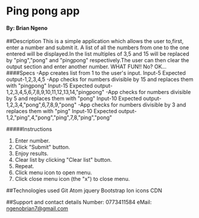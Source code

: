 # Ping pong app
#### By: Brian Ngeno
##Description
This is a simple application which allows the user to,first, enter a number and submit it. A list of all the numbers from one to the one entered will be displayed.In the list multiples of 3,5 and 15 will be replaced by "ping","pong" and "pingpong" respectively.The user can then clear the output section and enter another number. WHAT FUN!!
No?
OK...
####Specs
-App creates list from 1 to the user's input.
  Input-5
  Expected output-1,2,3,4,5
-App checks for numbers divisible by 15 and replaces them with "pingpong"
  Input-15
  Expected output-1,2,3,4,5,6,7,8,9,10,11,12,13,14,"pingpong"
-App checks for numbers divisible by 5 and replaces them with "pong"
  Input-10
  Expected output-1,2,3,4,"pong",6,7,8,9,"pong"
-App checks for numbers divisible by 3 and replaces them with "ping"
  Input-10
  Expected output-1,2,"ping",4,"pong","ping",7,8,"ping","pong"

#####Instructions
1. Enter number.
2. Click "Submit" button.
3. Enjoy results.
4. Clear list by clicking "Clear list" button.
5. Repeat.
6. Click menu icon to open menu.
7. Click close menu icon (the "x") to close menu.


##Technologies used
Git
Atom
jquery
Bootstrap
Ion icons CDN

##Support and contact details
Number: 0773411584
eMail: ngenobrian7@gmail.com
